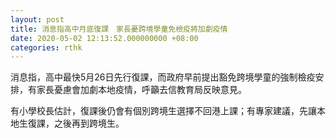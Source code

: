 ```yaml
---
layout: post
title: 消息指高中月底復課　家長憂跨境學童免檢疫將加劇疫情
date: 2020-05-02 12:13:52.000000000 +08:00
categories: rthk
---
```


消息指，高中最快5月26日先行復課，而政府早前提出豁免跨境學童的強制檢疫安排，有家長憂慮會加劇本地疫情，呼籲去信教育局反映意見。

有小學校長估計，復課後仍會有個別跨境生選擇不回港上課；有專家建議，先讓本地生復課，之後再到跨境生。
